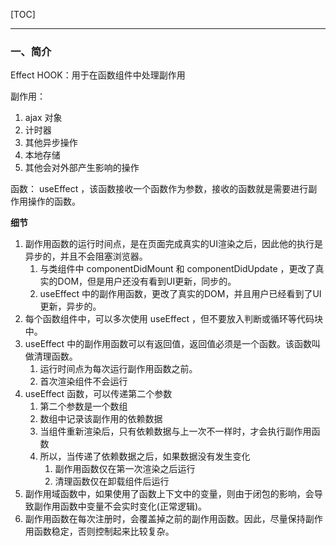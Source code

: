 [TOC]
***

### 一、简介

Effect HOOK：用于在函数组件中处理副作用

副作用：
1. ajax 对象
2. 计时器
3. 其他异步操作
4. 本地存储
5. 其他会对外部产生影响的操作

函数： useEffect ，该函数接收一个函数作为参数，接收的函数就是需要进行副作用操作的函数。

**细节**
1. 副作用函数的运行时间点，是在页面完成真实的UI渲染之后，因此他的执行是异步的，并且不会阻塞浏览器。
    1. 与类组件中 componentDidMount 和 componentDidUpdate ，更改了真实的DOM，但是用户还没有看到UI更新，同步的。
    2. useEffect 中的副作用函数，更改了真实的DOM，并且用户已经看到了UI更新，异步的。
2. 每个函数组件中，可以多次使用 useEffect ，但不要放入判断或循环等代码块中。
3. useEffect 中的副作用函数可以有返回值，返回值必须是一个函数。该函数叫做清理函数。
    1. 运行时间点为每次运行副作用函数之前。
    2. 首次渲染组件不会运行
4. useEffect 函数，可以传递第二个参数
    1. 第二个参数是一个数组
    2. 数组中记录该副作用的依赖数据
    3. 当组件重新渲染后，只有依赖数据与上一次不一样时，才会执行副作用函数
    4. 所以，当传递了依赖数据之后，如果数据没有发生变化
        1. 副作用函数仅在第一次渲染之后运行
        2. 清理函数仅在卸载组件后运行
5. 副作用域函数中，如果使用了函数上下文中的变量，则由于闭包的影响，会导致副作用函数中变量不会实时变化(正常逻辑)。
6. 副作用函数在每次注册时，会覆盖掉之前的副作用函数。因此，尽量保持副作用函数稳定，否则控制起来比较复杂。
